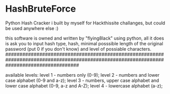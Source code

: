 # HashBruteForce
Python Hash Cracker i built by myself for Hackthissite challanges, but could be used anywhere else :)


this software is owned and written by "flying8lack" using python, all it does is ask you to input hash type, hash, minimal posssible length of the
original password (put 0 if you don't know) and level of possiable characters.
##########################################################################################################################################

available levels:
  level 1 - numbers only (0-9);
  level 2 - numbers and lower case alphabet (0-9 and a-z);
  level 3 - numbers, upper case alphabet and lower case alphabet (0-9, a-z and A-Z);
  level 4 - lowercase alphabet (a-z);
